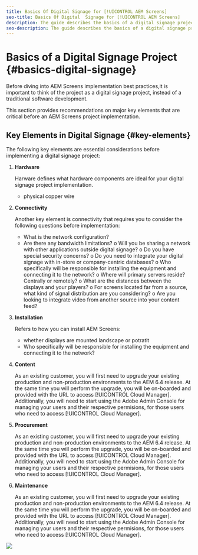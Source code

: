 ```yaml
---
title: Basics Of Digital Signage for [!UICONTROL AEM Screens]
seo-title: Basics Of Digital  Signage for [!UICONTROL AEM Screens]
description: The guide describes the basics of a digital signage project
seo-description: The guide describes the basics of a digital signage project
---
```


# Basics of a Digital Signage Project {#basics-digital-signage}

Before diving into AEM Screens implementation best practices,it is important to think of the project as a digital signage project, instead of a traditional software development.

This section provides recommendations on major key elements that are critical  before an AEM Screens project implementation.


## Key Elements in Digital Signage {#key-elements}

The following key elements are essential considerations before implementing a digital signage project:

1. **Hardware**

   Harware defines what hardware components are ideal for your digital signage project implementation.

   * physical copper wire



1. **Connectivity**

   Another key element is connectivity that requires you to consider the following questions before implementation:
   * What is the network configuration?
   * Are there any bandwidth limitations?
o Will you be sharing a network with other applications outside digital signage?
o Do you have special security concerns?
o Do you need to integrate your digital signage with in-store or company-centric
databases?
o Who specifically will be responsible for installing the equipment and connecting it
to the network?
o Where will primary servers reside? Centrally or remotely?
o What are the distances between the displays and your players?
o For screens located far from a source, what kind of signal distribution are you
considering?
o Are you looking to integrate video from another source into your content feed?

1. **Installation**

   Refers to how you can install AEM Screens:
   * whether displays are mounted landscape or potratit
   * Who specifically will be responsible for installing the equipment and connecting it
to the network?


1. **Content**

   As an existing customer, you will first need to upgrade your existing production and non-production environments to the AEM 6.4 release. At the same time you will perform the upgrade, you will be on-boarded and provided with the URL to access [!UICONTROL Cloud Manager]. Additionally, you will need to start using the Adobe Admin Console for managing your users and their respective permisions, for those users who need to access [!UICONTROL Cloud Manager]. 

1. **Procurement**

   As an existing customer, you will first need to upgrade your existing production and non-production environments to the AEM 6.4 release. At the same time you will perform the upgrade, you will be on-boarded and provided with the URL to access [!UICONTROL Cloud Manager]. Additionally, you will need to start using the Adobe Admin Console for managing your users and their respective permisions, for those users who need to access [!UICONTROL Cloud Manager].

1. **Maintenance**

   As an existing customer, you will first need to upgrade your existing production and non-production environments to the AEM 6.4 release. At the same time you will perform the upgrade, you will be on-boarded and provided with the URL to access [!UICONTROL Cloud Manager]. Additionally, you will need to start using the Adobe Admin Console for managing your users and their respective permisions, for those users who need to access [!UICONTROL Cloud Manager].

![](assets/Elements.png)
